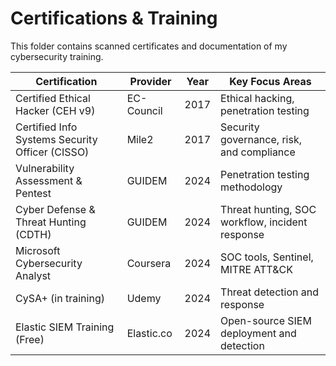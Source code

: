 # Certifications & Training

This folder contains scanned certificates and documentation of my cybersecurity training.

| Certification                          | Provider         | Year  | Key Focus Areas                              |
|---------------------------------------|------------------|-------|-----------------------------------------------|
| Certified Ethical Hacker (CEH v9)     | EC-Council       | 2017  | Ethical hacking, penetration testing          |
| Certified Info Systems Security Officer (CISSO) | Mile2      | 2017  | Security governance, risk, and compliance     |
| Vulnerability Assessment & Pentest    | GUIDEM           | 2024  | Penetration testing methodology               |
| Cyber Defense & Threat Hunting (CDTH) | GUIDEM           | 2024  | Threat hunting, SOC workflow, incident response |
| Microsoft Cybersecurity Analyst       | Coursera         | 2024  | SOC tools, Sentinel, MITRE ATT&CK             |
| CySA+ (in training)                   | Udemy            | 2024  | Threat detection and response                 |
| Elastic SIEM Training (Free)          | Elastic.co       | 2024  | Open-source SIEM deployment and detection     |
